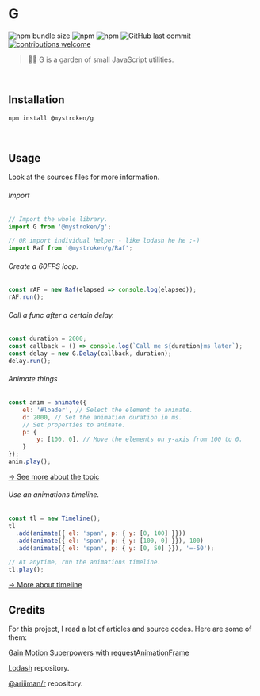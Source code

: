 # G

![npm bundle size](https://img.shields.io/bundlephobia/minzip/@mystroken/g)
![npm](https://img.shields.io/npm/dw/@mystroken/g)
![npm](https://img.shields.io/npm/v/@mystroken/g)
![GitHub last commit](https://img.shields.io/github/last-commit/mystroken/g)
[![contributions welcome](https://img.shields.io/badge/contributions-welcome-brightgreen.svg?style=flat)](https://github.com/mystroken/g/issues)

> :hibiscus::leaves: G is a garden of small JavaScript utilities.

<br>

## Installation

```bash
npm install @mystroken/g
```

<br>

## Usage

Look at the sources files for more information.

###### Import

```javascript
// Import the whole library.
import G from '@mystroken/g';

// OR import individual helper - like lodash he he ;-)
import Raf from '@mystroken/g/Raf'; 
```

###### Create a 60FPS loop.

```javascript
const rAF = new Raf(elapsed => console.log(elapsed));
rAF.run();
```

###### Call a func after a certain delay.

```javascript
const duration = 2000;
const callback = () => console.log(`Call me ${duration}ms later`);
const delay = new G.Delay(callback, duration);
delay.run();
```

###### Animate things

```javascript
const anim = animate({
    el: '#loader', // Select the element to animate.
    d: 2000, // Set the animation duration in ms.
    // Set properties to animate.
    p: {
        y: [100, 0], // Move the elements on y-axis from 100 to 0.
    }
});
anim.play();
```

[→ See more about the topic](https://github.com/mystroken/g/blob/master/ANIMATION.md)

###### Use an animations timeline.

```javascript
const tl = new Timeline();
tl
  .add(animate({ el: 'span', p: { y: [0, 100] }}))
  .add(animate({ el: 'span', p: { y: [100, 0] }}), 100)
  .add(animate({ el: 'span', p: { y: [0, 50] }}), '=-50');

// At anytime, run the animations timeline.
tl.play();
```

[→ More about timeline](https://github.com/mystroken/g/blob/master/TIMELINE.md)

## Credits

For this project, I read a lot of articles and source codes. Here are some of them:

[Gain Motion Superpowers with requestAnimationFrame](https://medium.com/@bdc/gain-motion-superpowers-with-requestanimationframe-ecc6d5b0d9a4)

[Lodash](https://github.com/lodash/lodash) repository.

[@ariiiman/r](https://github.com/ariiiman/r) repository.

